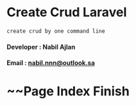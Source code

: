 # Create Crud Laravel
``create crud by one command line``

#### Developer : Nabil Ajlan
#### Email     : nabil.nnn@outlook.sa

# ~~Page Index Finish